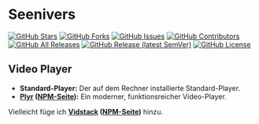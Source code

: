 # Seenivers

[![GitHub Stars](https://img.shields.io/github/stars/Seenivers/App?style=flat-square)](https://github.com/Seenivers/App/stargazers)
[![GitHub Forks](https://img.shields.io/github/forks/Seenivers/App?style=flat-square)](https://github.com/Seenivers/App/network)
[![GitHub Issues](https://img.shields.io/github/issues/Seenivers/App?style=flat-square)](https://github.com/Seenivers/App/issues)
[![GitHub Contributors](https://img.shields.io/github/contributors/Seenivers/App?style=flat-square)](https://github.com/Seenivers/App/graphs/contributors)
[![GitHub All Releases](https://img.shields.io/github/downloads/Seenivers/App/total?style=flat-square)](https://github.com/Seenivers/App/releases)
[![GitHub Release (latest SemVer)](https://img.shields.io/github/v/release/Seenivers/App?style=flat-square)](https://github.com/Seenivers/App/releases)
[![GitHub License](https://img.shields.io/github/license/Seenivers/.github?style=flat-square)](https://github.com/Seenivers/.github/blob/main/LICENSE)

## Video Player

- **Standard-Player:** Der auf dem Rechner installierte Standard-Player.
- **[Plyr](https://plyr.io/) ([NPM-Seite](https://www.npmjs.com/package/plyr)):** Ein moderner, funktionsreicher Video-Player.

Vielleicht füge ich **[Vidstack](https://github.com/vidstack/player#readme) ([NPM-Seite](https://www.npmjs.com/package/vidstack))** hinzu.
